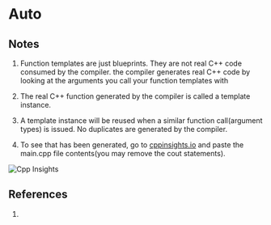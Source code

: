 # Auto

## Notes
1. Function templates are just blueprints. They are not real C++ code consumed by the compiler. the compiler generates real C++ code by looking at the arguments you call your function templates with 

2. The real C++ function generated by the compiler is called a template instance. 

3. A template instance will be reused when a similar function call(argument types) is issued. No duplicates are generated by the compiler. 

4. To see that has been generated, go to [cppinsights.io](https://cppinsights.io/) and paste the main.cpp file contents(you may remove the cout statements).

![Cpp Insights](50_50_CppInsights.jpg)

## References

1. 

